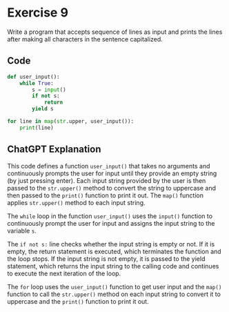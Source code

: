 # Exercise 9
Write a program that accepts sequence of lines as input and prints the lines after making all characters in the sentence capitalized.

## Code
```python
def user_input():
    while True:
        s = input()
        if not s:
            return
        yield s

for line in map(str.upper, user_input()):
    print(line)
```

## ChatGPT Explanation

This code defines a function `user_input()` that takes no arguments and continuously prompts the user for input until they provide an empty string (by just pressing enter). Each input string provided by the user is then passed to the `str.upper()` method to convert the string to uppercase and then passed to the `print()` function to print it out. The `map()` function applies `str.upper()` method to each input string.

The `while` loop in the function `user_input()` uses the `input()` function to continuously prompt the user for input and assigns the input string to the variable `s`. 

The `if not s:` line checks whether the input string is empty or not. If it is empty, the return statement is executed, which terminates the function and the loop stops. If the input string is not empty, it is passed to the yield statement, which returns the input string to the calling code and continues to execute the next iteration of the loop.

The `for` loop uses the `user_input()` function to get user input and the `map()` function to call the `str.upper()` method on each input string to convert it to uppercase and the `print()` function to print it out.